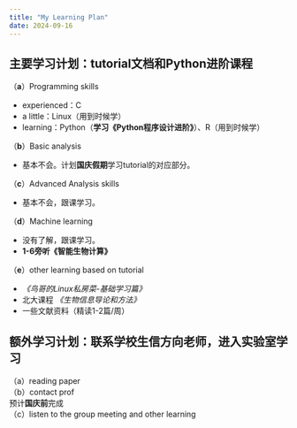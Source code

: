 ```yaml
---
title: "My Learning Plan"
date: 2024-09-16
---
```


## 主要学习计划：tutorial文档和Python进阶课程
（**a**）Programming skills  
- experienced：C  
- a little：Linux（用到时候学）  
- learning：Python（**学习《Python程序设计进阶》**）、R（用到时候学）  

（**b**）Basic analysis  
- 基本不会。计划**国庆假期**学习tutorial的对应部分。

（**c**）Advanced Analysis skills  
- 基本不会，跟课学习。

（**d**）Machine learning  
- 没有了解，跟课学习。  
- **1-6旁听《智能生物计算》**  

（**e**）other learning based on tutorial  
- *《鸟哥的Linux私房菜-基础学习篇》*
- 北大课程 *《生物信息导论和方法》*
- 一些文献资料（精读1-2篇/周）  

## 额外学习计划：联系学校生信方向老师，进入实验室学习
（a）reading paper  
（b）contact prof  
预计**国庆前**完成  
（c）listen to the group meeting and other learning


